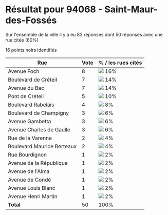 # Résultat pour 94068 - Saint-Maur-des-Fossés

Sur l'ensemble de la ville il y a eu 83 réponses dont 50 réponses avec une rue citée (60%)

16 points noirs identifiés

| Rue | Vote | % / les rues cités|
|-----|------|-------------------|
| Avenue Foch | 8 | <img src="../../img/bar_16.gif" />&nbsp;16%|
| Boulevard de Créteil | 7 | <img src="../../img/bar_14.gif" />&nbsp;14%|
| Avenue du Bac | 7 | <img src="../../img/bar_14.gif" />&nbsp;14%|
| Pont de Créteil | 5 | <img src="../../img/bar_10.gif" />&nbsp;10%|
| Boulevard Rabelais | 4 | <img src="../../img/bar_8.gif" />&nbsp;8%|
| Boulevard de Champigny | 3 | <img src="../../img/bar_6.gif" />&nbsp;6%|
| Avenue Gambetta | 3 | <img src="../../img/bar_6.gif" />&nbsp;6%|
| Avenue Charles de Gaulle | 3 | <img src="../../img/bar_6.gif" />&nbsp;6%|
| Rue de la Varenne | 2 | <img src="../../img/bar_4.gif" />&nbsp;4%|
| Boulevard Maurice Berteaux | 2 | <img src="../../img/bar_4.gif" />&nbsp;4%|
| Rue Bourdignon | 1 | <img src="../../img/bar_2.gif" />&nbsp;2%|
| Avenue de la République | 1 | <img src="../../img/bar_2.gif" />&nbsp;2%|
| Avenue de l'Alma | 1 | <img src="../../img/bar_2.gif" />&nbsp;2%|
| Avenue de Condé | 1 | <img src="../../img/bar_2.gif" />&nbsp;2%|
| Avenue Louis Blanc | 1 | <img src="../../img/bar_2.gif" />&nbsp;2%|
| Avenue Henri Martin | 1 | <img src="../../img/bar_2.gif" />&nbsp;2%|
| **Total** | 50 | 100%|
